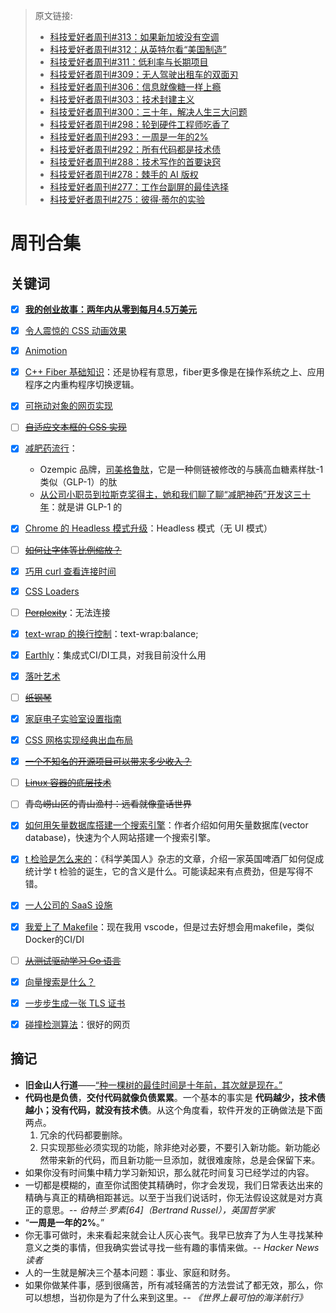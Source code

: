> 原文链接:
>
> - [科技爱好者周刊#313：如果新加坡没有空调](https://mp.weixin.qq.com/s/kvQawnx634QtwITjDCTFvA)
> - [科技爱好者周刊#312：从英特尔看“美国制造”](https://mp.weixin.qq.com/s/BCXhKLqFZUuw0EJxtG6UBw)
> - [科技爱好者周刊#311：低利率与长期项目]()
> - [科技爱好者周刊#309：无人驾驶出租车的双面刃](https://mp.weixin.qq.com/s/Fh58czicm2MUd-3EUCqW7g)
> - [科技爱好者周刊#306：信息就像糖一样上瘾](https://mp.weixin.qq.com/s/8pq3qxTD7GzR2ND2NM2dRw)
> - [科技爱好者周刊#303：技术封建主义](https://mp.weixin.qq.com/s/rGraSJQH7n6XrPE2W51kBQ)
> - [科技爱好者周刊#300：三十年，解决人生三大问题](https://mp.weixin.qq.com/s/GHaZ8JpCD5-hlRLKya8UTw)
> - [科技爱好者周刊#298：轮到硬件工程师吃香了](https://mp.weixin.qq.com/s/nS-BQd7IMVGMwTarJCZ8uA)
> - [科技爱好者周刊#293：一周是一年的2%](https://mp.weixin.qq.com/s/DcrY_w0WM3pt1CUm6WesUg)
> - [科技爱好者周刊#292：所有代码都是技术债](https://mp.weixin.qq.com/s/Yv30MqcnU5TdcKhBfXN5cg)
> - [科技爱好者周刊#288：技术写作的首要诀窍](https://mp.weixin.qq.com/s/VfjrGFbUK4lscpghGupPVQ)
> - [科技爱好者周刊#278：棘手的 AI 版权](https://mp.weixin.qq.com/s/OhW7aZWmA9mFrb7rokGpvQ)
> - [科技爱好者周刊#277：工作台副屏的最佳选择](https://mp.weixin.qq.com/s/Q7UDRnd45yGfcnuepX7zzA)
> - [科技爱好者周刊#275：彼得·蒂尔的实验](https://mp.weixin.qq.com/s/xPe2jzKv0TVylOEJs17x9Q)

# 周刊合集

## 关键词

- [x] **[我的创业故事：两年内从零到每月4.5万美元](https://news.tonydinh.com/p/my-solopreneur-story-zero-to-45kmo)**
- [x] [令人震惊的 CSS 动画效果](https://codersblock.com/blog/the-surprising-things-that-css-can-animate/)
- [x] [Animotion](https://cssanimation.io/)
- [x] [C++ Fiber 基础知识](https://agraphicsguynotes.com/posts/fiber_in_cpp_understanding_the_basics/)：还是协程有意思，fiber更多像是在操作系统之上、应用程序之内重构程序切换逻辑。
- [x] [可拖动对象的网页实现](https://www.redblobgames.com/making-of/draggable/)
- [ ] ~~[自适应文本框的 CSS 实现](https://www.amitmerchant.com/textarea-auto-increase-height/)~~
- [x] [减肥药流行](https://www.axios.com/2023/10/06/ozempic-weight-loss-drugs-food-business)：
  - Ozempic 品牌，[司美格鲁肽](https://zh.wikipedia.org/zh-cn/%E5%8F%B8%E7%BE%8E%E6%A0%BC%E9%B2%81%E8%82%BD)，它是一种侧链被修改的与胰高血糖素样肽-1类似（GLP-1）的肽
  - [从公司小职员到拉斯克奖得主，她和我们聊了聊“减肥神药”开发这三十年](https://mp.weixin.qq.com/s/nU0tjjNfDAWbwAv01s9JmA)：就是讲 GLP-1 的
- [x] [Chrome 的 Headless 模式升级](https://developer.chrome.com/articles/new-headless/)：Headless 模式（无 UI 模式）
- [ ] ~~[如何让字体等比例缩放？](https://tobiasahlin.com/blog/responsive-fluid-css-type-scales/)~~
- [x] [巧用 curl 查看连接时间](https://susam.net/blog/timing-with-curl.html)
- [x] [CSS Loaders](https://css-loaders.com/)
- [ ] ~~[Perplexity](https://wallstreetcn.com/articles/3709779)~~：无法连接
- [x] [text-wrap 的换行控制](https://clagnut.com/blog/2424)：text-wrap:balance;
- [x] [Earthly](https://earthly.dev/)：集成式CI/DI工具，对我目前没什么用
- [x] [落叶艺术](https://kottke.org/23/09/artistic-leaf-raking)
- [ ] ~~[纸钢琴](https://github.com/Mayuresh1611/Paper-Piano)~~
- [x] [家庭电子实验室设置指南](https://badar.tech/2023/04/30/electronics-lab-bench-setup-guide/ )
- [x] [CSS 网格实现经典出血布局](https://www.joshwcomeau.com/css/full-bleed/)
- [x] ~~[一个不知名的开源项目可以带来多少收入？](https://mp.weixin.qq.com/s/3i-bOEtM78xKSku5ndqp7Q)~~
- [ ] ~~[Linux 容器的底层技术](https://www.annwan.me/computers/what-why-how-containers/)~~
- [ ] ~~青岛崂山区的青山渔村：远看就像童话世界~~
- [x] [如何用矢量数据库搭建一个搜索引擎](https://blog.partykit.io/posts/using-vectorize-to-build-search/)：作者介绍如何用矢量数据库(vector database)，快速为个人网站搭建一个搜索引擎。
- [x] [t 检验是怎么来的](https://www.scientificamerican.com/article/how-the-guinness-brewery-invented-the-most-important-statistical-method-in/)：《科学美国人》杂志的文章，介绍一家英国啤酒厂如何促成统计学 t 检验的诞生，它的含义是什么。可能读起来有点费劲，但是写得不错。
- [x] [一人公司的 SaaS 设施](https://anthonynsimon.com/blog/one-man-saas-architecture/)
- [x] [我爱上了 Makefile](https://gagor.pro/2024/02/how-i-stopped-worrying-and-loved-makefiles/)：现在我用 vscode，但是过去好想会用makefile，类似Docker的CI/DI
- [ ] ~~[从测试驱动学习 Go 语言](https://kovalevsky.io/full-introduction-to-golang-with-test-driven-development-part-1/)~~
- [x] [向量搜索是什么？](https://blog.shalvah.me/posts/an-exploration-of-vector-search)
- [x] [一步步生成一张 TLS 证书](https://0x00.cl/blog/2024/exploring-tls-certs/)
- [x] [碰撞检测算法](https://leanrada.com/notes/sweep-and-prune/)：很好的网页



## 摘记

- **旧金山人行道**——[“种一棵树的最佳时间是十年前，其次就是现在。”](https://zachklein.com/Sidewalk+Garden)
- **代码也是负债**，**交付代码就像负债累累**。一个基本的事实是 **代码越少，技术债越小；没有代码，就没有技术债**。从这个角度看，软件开发的正确做法是下面两点。
  1. 冗余的代码都要删除。
  2. 只实现那些必须实现的功能，除非绝对必要，不要引入新功能。新功能必然带来新的代码，而且新功能一旦添加，就很难废除，总是会保留下来。
- 如果你没有时间集中精力学习新知识，那么就花时间复习已经学过的内容。
- 一切都是模糊的，直至你试图使其精确时，你才会发现，我们日常表达出来的精确与真正的精确相距甚远。以至于当我们说话时，你无法假设这就是对方真正的意思。*-- 伯特兰·罗素[64]（Bertrand Russel），英国哲学家*
- “**一周是一年的2%**。”
- 你无事可做时，未来看起来就会让人灰心丧气。我早已放弃了为人生寻找某种意义之类的事情，但我确实尝试寻找一些有趣的事情来做。*-- Hacker News 读者*
- 人的一生就是解决三个基本问题：事业、家庭和财务。
- 如果你做某件事，感到很痛苦，所有减轻痛苦的方法尝试了都无效，那么，你可以想想，当初你是为了什么来到这里。*-- 《世界上最可怕的海洋航行》*



